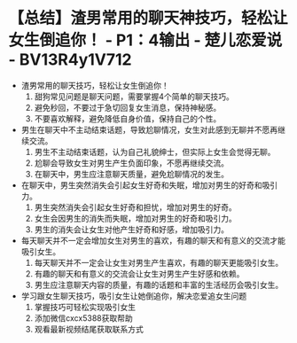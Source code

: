 # 【总结】渣男常用的聊天神技巧，轻松让女生倒追你！ - P1：4输出 - 楚儿恋爱说 - BV13R4y1V712

-   渣男常用的聊天技巧，轻松让女生倒追你！
    1.  甜狗常见问题是聊天问题，需要掌握4个简单的聊天技巧。
    2.  避免秒回，不要过于急切回复女生消息，保持神秘感。
    3.  不要喜欢解释，避免降低自身价值，保持自己的个性。
-   男生在聊天中不主动结束话题，导致尬聊情况，女生对此感到无聊并不愿再继续交流。
    1.  男生不主动结束话题，认为自己礼貌绅士，但实际上女生会觉得无聊。
    2.  尬聊会导致女生对男生产生负面印象，不愿再继续交流。
    3.  在聊天中，男生应注意聊天质量，避免尬聊情况的发生。
-   在聊天中，男生突然消失会引起女生好奇和失眠，增加对男生的好奇和吸引力。
    1.  男生突然消失会引起女生好奇和担忧，增加对男生的好奇。
    2.  女生会因男生的消失而失眠，增加对男生的好奇和吸引力。
    3.  男生的消失会让女生对他产生好奇和好感，增加吸引力。
-   每天聊天并不一定会增加女生对男生的喜欢，有趣的聊天和有意义的交流才能吸引女生。
    1.  每天聊天并不一定会让女生对男生产生喜欢，有趣的聊天更能吸引女生。
    2.  有趣的聊天和有意义的交流会让女生对男生产生好感和依赖。
    3.  男生应注意聊天内容的质量，有趣的话题和丰富的生活经历会吸引女生。
-   学习跟女生聊天技巧，吸引女生让她倒追你，解决恋爱追女生问题
    1.  掌握技巧可轻松实现吸引女生
    2.  添加微信cxcx5388获取帮助
    3.  观看最新视频结尾获取联系方式